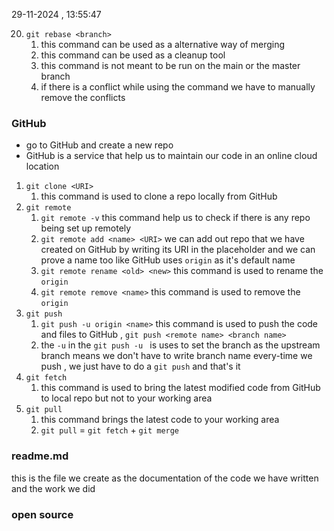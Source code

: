 29-11-2024 , 13:55:47

20. `git rebase <branch>`
	1. this command can be used as a alternative way of merging
	2. this command can be used as a cleanup tool
	3. this command is not meant to be run on the main or the master branch 
	4. if there is a conflict while using the command we have to manually remove the conflicts 
### GitHub
* go to GitHub and create a new repo
*  GitHub is a service that help us to maintain our code in an online cloud location
1. `git clone <URI>`
	1. this command is used to clone a repo locally from GitHub 
2. `git remote`
	1. `git remote -v` this command help us to check if there is any repo being set up remotely 
	2. `git remote add <name> <URI>` we can add out repo that we have created on GitHub by writing its URI in the placeholder and we can prove a name too like GitHub uses `origin` as it's default name
	3. `git remote rename <old> <new>` this command is used to rename the `origin`
	4. `git remote remove <name>` this command is used to remove the `origin` 
3. `git push`
	1. `git push -u origin <name>` this command is used to push the code and files to GitHub , `git push <remote name> <branch name>`
	2. the `-u` in the `git push -u ` is uses to set the branch as the upstream branch means we don't have to write branch name every-time we push , we just have to do a `git push` and that's it 
4. `git fetch`
	1. this command is used to bring the latest modified code from GitHub to local repo but not to your working area
5. `git pull`
	1. this command brings the latest code to your working area
	2. `git pull` = `git fetch` + `git merge`

### readme.md

this is the file we create as the documentation of the code we have written and the work we did

### open source

